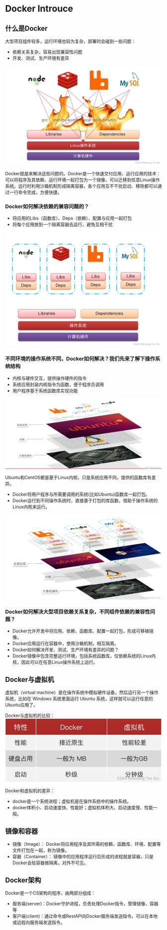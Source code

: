 # Docker Introuce

## 什么是Docker
大型项目组件较多，运行环境也较为复杂，部署时会碰到一些问题：
- 依赖关系复杂，容易出现兼容性问题
- 开发、测试、生产环境有差异

![](media/16994341767255.jpg)

Docker就是来解决这些问题的。Docker是一个快速交付应用、运行应用的技术：可以将程序及其依赖、运行环境一起打包为一个镜像，可以迁移到任意Linux操作系统。运行时利用沙箱机制形成隔离容器，各个应用互不干扰启动、移除都可以通过一行命令完成，方便快捷。

### Docker如何解决依赖的兼容问题的？
- 将应用的Libs（函数库）、Deps（依赖）、配置与应用一起打包
- 将每个应用放到一个隔离容器去运行，避免互相干扰

![](media/16994342841930.jpg)


### 不同环境的操作系统不同，Docker如何解决？我们先来了解下操作系统结构
- 内核与硬件交互，提供操作硬件的指令
- 系统应用封装内核指令为函数，便于程序员调用
- 用户程序基于系统函数库实现功能

![](media/16994343569692.jpg)

Ubuntu和CentOS都是基于Linux内核，只是系统应用不同，提供的函数库有差异。

- Docker将用户程序与所需要调用的系统(比如Ubuntu)函数库一起打包。
- Docker运行到不同操作系统时，直接基于打包的库函数，借助于操作系统的Linux内核来运行。

![](media/16994344930257.jpg)

### Docker如何解决大型项目依赖关系复杂，不同组件依赖的兼容性问题？

- Docker允许开发中将应用、依赖、函数库、配置一起打包，形成可移植镜像。
- Docker应用运行在容器中，使用沙箱机制，相互隔离。
- Docker如何解决开发、测试、生产环境有差异的问题？
- Docker镜像中包含完整运行环境，包括系统函数库，仅依赖系统的Linux内核，因此可以在任意Linux操作系统上运行。

## Docker与虚拟机
虚拟机（virtual machine）是在操作系统中模拟硬件设备，然后运行另一个操作系统，比如在 Windows 系统里面运行 Ubuntu 系统，这样就可以运行任意的Ubuntu应用了。

Docker与虚拟机的比较：
![](media/16994347584525.jpg)

Docker和虚拟机的差异：

- docker是一个系统进程；虚拟机是在操作系统中的操作系统。
- docker体积小、启动速度快、性能好；虚拟机体积大、启动速度慢、性能一般。

## 镜像和容器
- 镜像（Image）：
Docker将应用程序及其所需的依赖、函数库、环境、配置等文件打包在一起，称为镜像。
- 容器（Container）：
镜像中的应用程序运行后形成的进程就是容器，只是Docker会给容器做隔离，对外不可见。

## Docker架构
Docker是一个CS架构的程序，由两部分组成：

- 服务端(server)：Docker守护进程，负责处理Docker指令，管理镜像、容器等
- 客户端(client)：通过命令或RestAPI向Docker服务端发送指令。可以在本地或远程向服务端发送指令。

